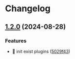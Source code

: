 # Changelog

## [1.2.0](https://github.com/Aimerny/MCDRPlugins/compare/offline_whitelist_reforged-v1.1.1...offline_whitelist_reforged-v1.2.0) (2024-08-28)


### Features

* :tada: init exist plugins ([5029f43](https://github.com/Aimerny/MCDRPlugins/commit/5029f430f3a376878270a08124a73cad63af7bc5))

